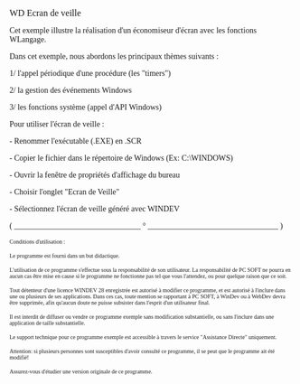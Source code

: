   
<span style="font-family:Arial sans-serif;font-size:16px;">WD Ecran de veille</span>

  
<span style="font-family:Arial sans-serif;font-size:14px;">Cet exemple illustre la réalisation d'un économiseur d'écran avec les fonctions WLangage.</span>

<span style="font-family:Arial sans-serif;font-size:14px;">Dans cet exemple, nous abordons les principaux thèmes suivants :</span>

<span style="font-family:Arial sans-serif;font-size:14px;">1/ l'appel périodique d'une procédure (les "timers")</span>

<span style="font-family:Arial sans-serif;font-size:14px;">2/ la gestion des événements Windows </span>

<span style="font-family:Arial sans-serif;font-size:14px;">3/ les fonctions système (appel d'API Windows)</span>

<span style="font-family:Arial sans-serif;font-size:14px;">Pour utiliser l'écran de veille :</span>

<span style="font-family:Arial sans-serif;font-size:14px;">- Renommer l'exécutable (.EXE) en .SCR</span>

<span style="font-family:Arial sans-serif;font-size:14px;">- Copier le fichier dans le répertoire de Windows (Ex: C:\\WINDOWS)</span>

<span style="font-family:Arial sans-serif;font-size:14px;">- Ouvrir la fenêtre de propriétés d'affichage du bureau</span>

<span style="font-family:Arial sans-serif;font-size:14px;">- Choisir l'onglet "Ecran de Veille"</span>

<span style="font-family:Arial sans-serif;font-size:14px;">- Sélectionnez l'écran de veille généré avec WINDEV </span>

  
  
<span style="font-family:Arial sans-serif;font-size:14px;">( \_\_\_\_\_\_\_\_\_\_\_\_\_\_\_\_\_\_\_\_\_\_\_\_\_\_\_\_\_\_\_\_ ° \_\_\_\_\_\_\_\_\_\_\_\_\_\_\_\_\_\_\_\_\_\_\_\_\_\_\_\_\_\_\_\_\_ )</span>

  
<span style="font-family:Arial sans-serif;font-size:10px;">Conditions d'utilisation :</span>

<span style="font-family:Arial sans-serif;font-size:10px;">Le programme est fourni dans un but didactique.</span>

<span style="font-family:Arial sans-serif;font-size:10px;">L'utilisation de ce programme s'effectue sous la responsabilité de son utilisateur. La responsabilité de PC SOFT ne pourra en aucun cas être mise en cause si le programme ne fonctionne pas tel que vous l'attendez, ou pour quelque raison que ce soit. </span>

<span style="font-family:Arial sans-serif;font-size:10px;">Tout détenteur d'une licence WINDEV 28 enregistrée est autorisé à modifier ce programme, et est autorisé à l'inclure dans une ou plusieurs de ses applications. Dans ces cas, toute mention se rapportant à PC SOFT, à WinDev ou à WebDev devra être supprimée, afin qu'aucun doute ne puisse subsister dans l'esprit d'un utilisateur final.</span>

<span style="font-family:Arial sans-serif;font-size:10px;">Il est interdit de diffuser ou vendre ce programme exemple sans modification substantielle, ou sans l'inclure dans une application de taille substantielle.</span>

<span style="font-family:Arial sans-serif;font-size:10px;">Le support technique pour ce programme exemple est accessible à travers le service "Assistance Directe" uniquement.</span>

<span style="font-family:Arial sans-serif;font-size:10px;">Attention: si plusieurs personnes sont susceptibles d'avoir consulté ce programme, il se peut que le programme ait été modifié! </span>

<span style="font-family:Arial sans-serif;font-size:10px;">Assurez-vous d'étudier une version originale de ce programme.</span>

  
  